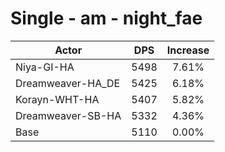 # Single - am - night_fae
| Actor | DPS | Increase |
|---|:---:|:---:|
|Niya-GI-HA|5498|7.61%|
|Dreamweaver-HA_DE|5425|6.18%|
|Korayn-WHT-HA|5407|5.82%|
|Dreamweaver-SB-HA|5332|4.36%|
|Base|5110|0.00%|
